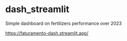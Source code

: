 # dash_streamlit
Simple dashboard on fertilizers performance over 2023

https://faturamento-dash.streamlit.app/
